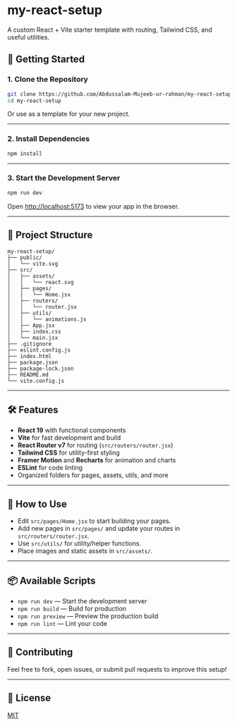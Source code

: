 # my-react-setup

A custom React + Vite starter template with routing, Tailwind CSS, and useful utilities.

## 🚀 Getting Started

### 1. Clone the Repository

```bash
git clone https://github.com/Abdussalam-Mujeeb-ur-rahman/my-react-setup.git
cd my-react-setup
```

Or use as a template for your new project.

---

### 2. Install Dependencies

```bash
npm install
```

---

### 3. Start the Development Server

```bash
npm run dev
```

Open [http://localhost:5173](http://localhost:5173) to view your app in the browser.

---

## 📁 Project Structure

```
my-react-setup/
├── public/
│   └── vite.svg
├── src/
│   ├── assets/
│   │   └── react.svg
│   ├── pages/
│   │   └── Home.jsx
│   ├── routers/
│   │   └── router.jsx
│   ├── utils/
│   │   └── animations.js
│   ├── App.jsx
│   ├── index.css
│   └── main.jsx
├── .gitignore
├── eslint.config.js
├── index.html
├── package.json
├── package-lock.json
├── README.md
└── vite.config.js
```

---

## 🛠️ Features

- **React 19** with functional components
- **Vite** for fast development and build
- **React Router v7** for routing (`src/routers/router.jsx`)
- **Tailwind CSS** for utility-first styling
- **Framer Motion** and **Recharts** for animation and charts
- **ESLint** for code linting
- Organized folders for pages, assets, utils, and more

---

## 🧩 How to Use

- Edit `src/pages/Home.jsx` to start building your pages.
- Add new pages in `src/pages/` and update your routes in `src/routers/router.jsx`.
- Use `src/utils/` for utility/helper functions.
- Place images and static assets in `src/assets/`.

---

## 📦 Available Scripts

- `npm run dev` — Start the development server
- `npm run build` — Build for production
- `npm run preview` — Preview the production build
- `npm run lint` — Lint your code

---

## 🤝 Contributing

Feel free to fork, open issues, or submit pull requests to improve this setup!

---

## 📄 License

[MIT](LICENSE)
